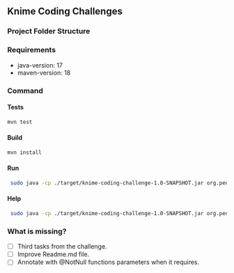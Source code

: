 
## Knime Coding Challenges


### Project Folder Structure 

### Requirements
* java-version: 17
* maven-version: 18

### Command
#### Tests
``` bash
mvn test
```

#### Build
``` bash
mvn install
```

#### Run
``` bash
 sudo java -cp ./target/knime-coding-challenge-1.0-SNAPSHOT.jar org.pedrocarlos.Main --input /home/mpedroc90/Documents/personal/knime-coding-challenge/src/main/resources/example-file.txt --inputtype int --operations neg,reverse --threads 1 --output src/main/resources/example-output-file.txt
```

#### Help
``` bash
 sudo java -cp ./target/knime-coding-challenge-1.0-SNAPSHOT.jar org.pedrocarlos.Main --help
```

### What is missing?
 - [ ] Third tasks from the challenge.
 - [ ] Improve Readme.md file.
 - [ ] Annotate with @NotNull functions parameters when it requires.